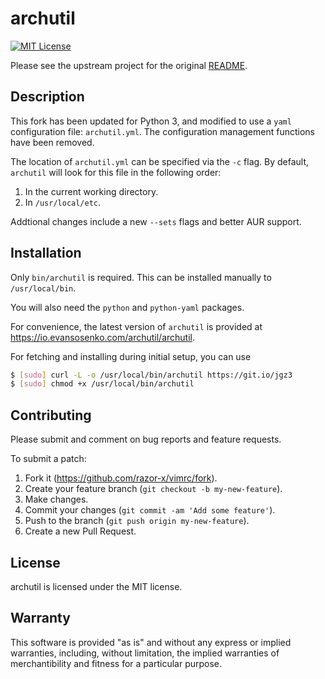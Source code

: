 # archutil

[![MIT License](http://img.shields.io/github/license/razor-x/archutil.svg)](./LICENSE.txt)

Please see the upstream project for the original
[README](https://github.com/gsingh93/archutil).

## Description

This fork has been updated for Python 3,
and modified to use a `yaml` configuration file: `archutil.yml`.
The configuration management functions have been removed.

The location of `archutil.yml` can be specified via the `-c` flag.
By default, `archutil` will look for this file in the following order:

1. In the current working directory.
2. In `/usr/local/etc`.

Addtional changes include a new `--sets` flags and better AUR support.

## Installation

Only `bin/archutil` is required.
This can be installed manually to `/usr/local/bin`.

You will also need the `python` and `python-yaml` packages.

For convenience, the latest version of `archutil` is provided at
https://io.evansosenko.com/archutil/archutil.

For fetching and installing during initial setup, you can use

```bash
$ [sudo] curl -L -o /usr/local/bin/archutil https://git.io/jgz3
$ [sudo] chmod +x /usr/local/bin/archutil
```

## Contributing

Please submit and comment on bug reports and feature requests.

To submit a patch:

1. Fork it (https://github.com/razor-x/vimrc/fork).
2. Create your feature branch (`git checkout -b my-new-feature`).
3. Make changes.
4. Commit your changes (`git commit -am 'Add some feature'`).
5. Push to the branch (`git push origin my-new-feature`).
6. Create a new Pull Request.

## License

archutil is licensed under the MIT license.

## Warranty

This software is provided "as is" and without any express or
implied warranties, including, without limitation, the implied
warranties of merchantibility and fitness for a particular
purpose.

